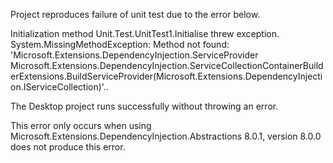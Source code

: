Project reproduces failure of unit test due to the error below.

Initialization method Unit.Test.UnitTest1.Initialise threw exception. System.MissingMethodException: Method not found: 'Microsoft.Extensions.DependencyInjection.ServiceProvider Microsoft.Extensions.DependencyInjection.ServiceCollectionContainerBuilderExtensions.BuildServiceProvider(Microsoft.Extensions.DependencyInjection.IServiceCollection)'..

The Desktop project runs successfully without throwing an error.

This error only occurs when using Microsoft.Extensions.DependencyInjection.Abstractions 8.0.1, version 8.0.0 does not produce this error.
